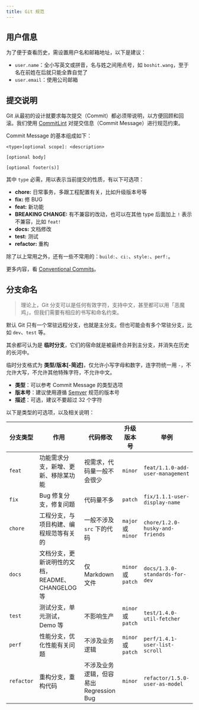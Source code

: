 ```yaml
---
title: Git 规范
---
```


## 用户信息

为了便于查看历史，需设置用户名和邮箱地址，以下是建议：

* `user.name`：全小写英文或拼音，名与姓之间用点号，如 `boshit.wang`，至于名在前姓在后就只能全靠自觉了
* `user.email`：使用公司邮箱

## 提交说明

Git 从最初的设计就要求每次提交（Commit）都必须带说明，以方便回顾和回滚。我们使用 [CommitLint](https://commitlint.js.org) 对提交信息（Commit Message）进行规范约束。

Commit Message 的基本组成如下：

```text
<type>[optional scope]: <description>

[optional body]

[optional footer(s)]
```

其中 `type` 必需，用以表示当前提交的性质，有以下可选项：

* **chore:** 日常事务，多跟工程配置有关，比如升级版本号等
* **fix:** 修 BUG
* **feat:** 新功能
* **BREAKING CHANGE:** 有不兼容的改动，也可以在其他 type 后面加上 `!` 表示不兼容，比如 `feat!`
* **docs:** 文档修改
* **test:** 测试
* **refactor:** 重构

除了以上常用之外，还有一些不常用的：`build:`、`ci:`、`style:`、`perf:`。

更多内容，看 [Conventional Commits](https://www.conventionalcommits.org)。

## 分支命名

> 理论上，Git 分支可以是任何有效字符，支持中文，甚至都可以用「恶魔鸡」，但我们需要有相应的书写和命名约束。

默认 Git 只有一个常驻远程分支，也就是主分支。但也可能会有多个常驻分支，比如 `dev`、`test` 等。

其余都可认为是 **临时分支**，它们的宿命就是被最终合并到主分支，并消失在历史的长河中。

临时分支格式为 **类型/版本[-简述]**，仅允许小写字母和数字，连字符统一用 `-`，不允许大写，不允许其他特殊字符，不允许中文。

* **类型**：可以参考 Commit Message 的类型选项
* **版本号**：建议使用遵循 [Semver](https://semver.org) 规范的版本号
* **描述**：可选，建议不要超过 32 个字符

以下是类型的可选项，以及相关说明：

| 分支类型 | 作用 | 代码修改 | 升级版本号 | 举例 |
| --- | --- | --- | --- | --- |
| `feat` | 功能需求分支，新增、更新、移除某功能 | 视需求，代码量一般不会很少 | `minor` | `feat/1.1.0-add-user-management` |
| `fix` | Bug 修复分支，修复问题 | 代码量不多 | `patch` | `fix/1.1.1-user-display-name` |
| `chore` | 工程分支，与项目构建、编程规范等有关的 | 一般不涉及 `src` 下的代码 | `major` 或 `minor` | `chore/1.2.0-husky-and-friends` |
| `docs` | 文档分支，更新说明性的文档，README、CHANGELOG 等 | 仅 Markdown 文件 | `minor` 或 `patch` | `docs/1.3.0-standards-for-dev` |
| `test` | 测试分支，单元测试，Demo 等 | 不影响生产 | `minor` 或 `patch` | `test/1.4.0-util-fetcher` |
| `perf` | 性能分支，优化性能有关问题 | 不涉及业务逻辑 | `minor` 或 `patch` | `perf/1.4.1-user-list-scroll` |
| `refactor` | 重构分支，重构代码 | 不涉及业务逻辑，但容易出 Regression Bug | `minor` | `refactor/1.5.0-user-as-model` |